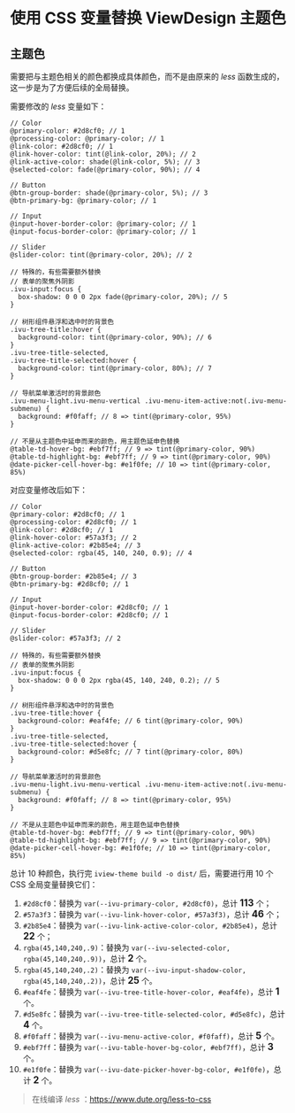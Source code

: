 # 使用 CSS 变量替换 ViewDesign 主题色

## 主题色

需要把与主题色相关的颜色都换成具体颜色，而不是由原来的 _less_ 函数生成的，这一步是为了方便后续的全局替换。

需要修改的 _less_ 变量如下：

```less
// Color
@primary-color: #2d8cf0; // 1
@processing-color: @primary-color; // 1
@link-color: #2d8cf0; // 1
@link-hover-color: tint(@link-color, 20%); // 2
@link-active-color: shade(@link-color, 5%); // 3
@selected-color: fade(@primary-color, 90%); // 4

// Button
@btn-group-border: shade(@primary-color, 5%); // 3
@btn-primary-bg: @primary-color; // 1

// Input
@input-hover-border-color: @primary-color; // 1
@input-focus-border-color: @primary-color; // 1

// Slider
@slider-color: tint(@primary-color, 20%); // 2

// 特殊的，有些需要额外替换
// 表单的聚焦外阴影
.ivu-input:focus {
  box-shadow: 0 0 0 2px fade(@primary-color, 20%); // 5
}

// 树形组件悬浮和选中时的背景色
.ivu-tree-title:hover {
  background-color: tint(@primary-color, 90%); // 6
}
.ivu-tree-title-selected,
.ivu-tree-title-selected:hover {
  background-color: tint(@primary-color, 80%); // 7
}

// 导航菜单激活时的背景颜色
.ivu-menu-light.ivu-menu-vertical .ivu-menu-item-active:not(.ivu-menu-submenu) {
  background: #f0faff; // 8 => tint(@primary-color, 95%)
}

// 不是从主题色中延申而来的颜色，用主题色延申色替换
@table-td-hover-bg: #ebf7ff; // 9 => tint(@primary-color, 90%)
@table-td-highlight-bg: #ebf7ff; // 9 => tint(@primary-color, 90%)
@date-picker-cell-hover-bg: #e1f0fe; // 10 => tint(@primary-color, 85%)
```

对应变量修改后如下：

```less
// Color
@primary-color: #2d8cf0; // 1
@processing-color: #2d8cf0; // 1
@link-color: #2d8cf0; // 1
@link-hover-color: #57a3f3; // 2
@link-active-color: #2b85e4; // 3
@selected-color: rgba(45, 140, 240, 0.9); // 4

// Button
@btn-group-border: #2b85e4; // 3
@btn-primary-bg: #2d8cf0; // 1

// Input
@input-hover-border-color: #2d8cf0; // 1
@input-focus-border-color: #2d8cf0; // 1

// Slider
@slider-color: #57a3f3; // 2

// 特殊的，有些需要额外替换
// 表单的聚焦外阴影
.ivu-input:focus {
  box-shadow: 0 0 0 2px rgba(45, 140, 240, 0.2); // 5
}

// 树形组件悬浮和选中时的背景色
.ivu-tree-title:hover {
  background-color: #eaf4fe; // 6 tint(@primary-color, 90%)
}
.ivu-tree-title-selected,
.ivu-tree-title-selected:hover {
  background-color: #d5e8fc; // 7 tint(@primary-color, 80%)
}

// 导航菜单激活时的背景颜色
.ivu-menu-light.ivu-menu-vertical .ivu-menu-item-active:not(.ivu-menu-submenu) {
  background: #f0faff; // 8 => tint(@primary-color, 95%)
}

// 不是从主题色中延申而来的颜色，用主题色延申色替换
@table-td-hover-bg: #ebf7ff; // 9 => tint(@primary-color, 90%)
@table-td-highlight-bg: #ebf7ff; // 9 => tint(@primary-color, 90%)
@date-picker-cell-hover-bg: #e1f0fe; // 10 => tint(@primary-color, 85%)
```

总计 10 种颜色，执行完 `iview-theme build -o dist/` 后，需要进行用 10 个 CSS 全局变量替换它们：

1. `#2d8cf0`：替换为 `var(--ivu-primary-color, #2d8cf0)`，总计 <big>**113**</big> 个；
2. `#57a3f3`：替换为 `var(--ivu-link-hover-color, #57a3f3)`，总计 <big>**46**</big> 个；
3. `#2b85e4`：替换为 `var(--ivu-link-active-color-color, #2b85e4)`，总计 <big>**22**</big> 个；
4. `rgba(45,140,240,.9)`：替换为 `var(--ivu-selected-color, rgba(45,140,240,.9))`，总计 <big>**2**</big> 个。
5. `rgba(45,140,240,.2)`：替换为 `var(--ivu-input-shadow-color, rgba(45,140,240,.2))`，总计 <big>**25**</big> 个。
6. `#eaf4fe`：替换为 `var(--ivu-tree-title-hover-color, #eaf4fe)`，总计 <big>**1**</big> 个。
7. `#d5e8fc`：替换为 `var(--ivu-tree-title-selected-color, #d5e8fc)`，总计 <big>**4**</big> 个。
8. `#f0faff`：替换为 `var(--ivu-menu-active-color, #f0faff)`，总计 <big>**5**</big> 个。
9. `#ebf7ff`：替换为 `var(--ivu-table-hover-bg-color, #ebf7ff)`，总计 <big>**3**</big> 个。
10. `#e1f0fe`：替换为 `var(--ivu-date-picker-hover-bg-color, #e1f0fe)`，总计 <big>**2**</big> 个。

> 在线编译 _less_ ：https://www.dute.org/less-to-css
